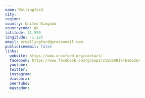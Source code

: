 ```yaml
---
name: Wallingford
city:
region:
country: United Kingdom
countrycode: gb
latitude: 51.599
longitude: -1.125
email: xrwallingford@protonmail.com
publiciseemail: false
links:
  website: https://www.xroxford.org/contact/
  facebook: https://www.facebook.com/groups/2155008174616626/
  youtube:
  twitter:
  instagram:
  diaspora:
  peertube:
  mastodon:
---
```

